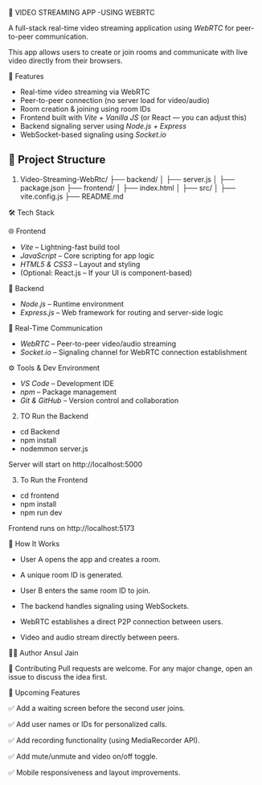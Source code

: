 🚀 VIDEO STREAMING APP -USING WEBRTC

A full-stack real-time video streaming application using *WebRTC* for peer-to-peer communication.

This app allows users to create or join rooms and communicate with live video directly from their browsers.

🚀 Features

- Real-time video streaming via WebRTC
- Peer-to-peer connection (no server load for video/audio)
- Room creation & joining using room IDs
- Frontend built with *Vite + Vanilla JS* (or React — you can adjust this)
- Backend signaling server using *Node.js + Express*
- WebSocket-based signaling using *Socket.io*

## 📁 Project Structure

1. Video-Streaming-WebRtc/
├── backend/
│ ├── server.js
│ ├── package.json
├── frontend/
│ ├── index.html
│ ├── src/
│ ├── vite.config.js
├── README.md

🛠 Tech Stack

 🌐 Frontend
- *Vite* – Lightning-fast build tool
- *JavaScript* – Core scripting for app logic
- *HTML5 & CSS3* – Layout and styling
- (Optional: React.js – If your UI is component-based)

 🧠 Backend
- *Node.js* – Runtime environment
- *Express.js* – Web framework for routing and server-side logic

📡 Real-Time Communication
- *WebRTC* – Peer-to-peer video/audio streaming
- *Socket.io* – Signaling channel for WebRTC connection establishment

 ⚙ Tools & Dev Environment
- *VS Code* – Development IDE
- *npm* – Package management
- *Git & GitHub* – Version control and collaboration

2. TO Run the Backend
 - cd Backend
 - npm install
 - nodemmon server.js

 Server will start on http://localhost:5000

3. To Run the Frontend
  - cd frontend
  - npm install
  - npm run dev

Frontend runs on http://localhost:5173

🧪 How It Works

  - User A opens the app and creates a room.

  - A unique room ID is generated.

  - User B enters the same room ID to join.

  - The backend handles signaling using WebSockets.

  - WebRTC establishes a direct P2P connection between users.

  - Video and audio stream directly between peers.

🙋‍♂ Author
  Ansul Jain

🤝 Contributing
Pull requests are welcome. For any major change, open an issue to discuss the idea first.

🚀 Upcoming Features

✅ Add a waiting screen before the second user joins.

✅ Add user names or IDs for personalized calls.

✅ Add recording functionality (using MediaRecorder API).

✅ Add mute/unmute and video on/off toggle.

✅ Mobile responsiveness and layout improvements.